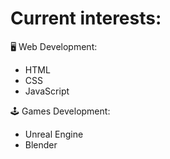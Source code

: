 # Current interests: 

🖥 Web Development:<br>
<ul>
<li>HTML</li>
<li>CSS</li>
<li>JavaScript</li>
</ul>

🕹 Games Development:<br>
<ul>
<li>Unreal Engine</li>
<li>Blender</li>
</ul>
